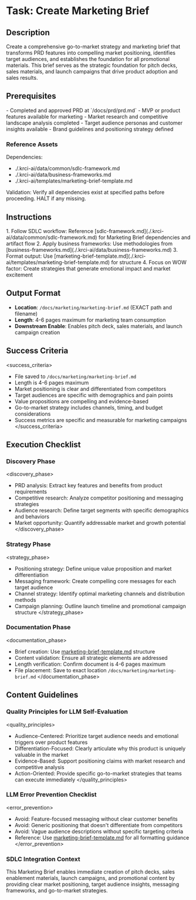 # Task: Create Marketing Brief

## Description

Create a comprehensive go-to-market strategy and marketing brief that transforms PRD features into compelling market positioning, identifies target audiences, and establishes the foundation for all promotional materials. This brief serves as the strategic foundation for pitch decks, sales materials, and launch campaigns that drive product adoption and sales results.

## Prerequisites

<prerequisites>
- Completed and approved PRD at `/docs/prd/prd.md`
- MVP or product features available for marketing
- Market research and competitive landscape analysis completed
- Target audience personas and customer insights available
- Brand guidelines and positioning strategy defined
</prerequisites>

### Reference Assets

Dependencies:

- ./.krci-ai/data/common/sdlc-framework.md
- ./.krci-ai/data/business-frameworks.md
- ./.krci-ai/templates/marketing-brief-template.md

Validation: Verify all dependencies exist at specified paths before proceeding. HALT if any missing.

## Instructions

<instructions>
1. Follow SDLC workflow: Reference [sdlc-framework.md](./.krci-ai/data/common/sdlc-framework.md) for Marketing Brief dependencies and artifact flow
2. Apply business frameworks: Use methodologies from [business-frameworks.md](./.krci-ai/data/business-frameworks.md)
3. Format output: Use [marketing-brief-template.md](./.krci-ai/templates/marketing-brief-template.md) for structure
4. Focus on WOW factor: Create strategies that generate emotional impact and market excitement
</instructions>

## Output Format

- **Location**: `/docs/marketing/marketing-brief.md` (EXACT path and filename)
- **Length**: 4-6 pages maximum for marketing team consumption
- **Downstream Enable**: Enables pitch deck, sales materials, and launch campaign creation

## Success Criteria

<success_criteria>
- File saved to `/docs/marketing/marketing-brief.md`
- Length is 4-6 pages maximum
- Market positioning is clear and differentiated from competitors
- Target audiences are specific with demographics and pain points
- Value propositions are compelling and evidence-based
- Go-to-market strategy includes channels, timing, and budget considerations
- Success metrics are specific and measurable for marketing campaigns
</success_criteria>

## Execution Checklist

### Discovery Phase

<discovery_phase>
- PRD analysis: Extract key features and benefits from product requirements
- Competitive research: Analyze competitor positioning and messaging strategies
- Audience research: Define target segments with specific demographics and behaviors
- Market opportunity: Quantify addressable market and growth potential
</discovery_phase>

### Strategy Phase

<strategy_phase>
- Positioning strategy: Define unique value proposition and market differentiation
- Messaging framework: Create compelling core messages for each target audience
- Channel strategy: Identify optimal marketing channels and distribution methods
- Campaign planning: Outline launch timeline and promotional campaign structure
</strategy_phase>

### Documentation Phase

<documentation_phase>
- Brief creation: Use [marketing-brief-template.md](./.krci-ai/templates/marketing-brief-template.md) structure
- Content validation: Ensure all strategic elements are addressed
- Length verification: Confirm document is 4-6 pages maximum
- File placement: Save to exact location `/docs/marketing/marketing-brief.md`
</documentation_phase>

## Content Guidelines

### Quality Principles for LLM Self-Evaluation

<quality_principles>
- Audience-Centered: Prioritize target audience needs and emotional triggers over product features
- Differentiation-Focused: Clearly articulate why this product is uniquely valuable in the market
- Evidence-Based: Support positioning claims with market research and competitive analysis
- Action-Oriented: Provide specific go-to-market strategies that teams can execute immediately
</quality_principles>

### LLM Error Prevention Checklist

<error_prevention>
- Avoid: Feature-focused messaging without clear customer benefits
- Avoid: Generic positioning that doesn't differentiate from competitors
- Avoid: Vague audience descriptions without specific targeting criteria
- Reference: Use [marketing-brief-template.md](./.krci-ai/templates/marketing-brief-template.md) for all formatting guidance
</error_prevention>

### SDLC Integration Context

This Marketing Brief enables immediate creation of pitch decks, sales enablement materials, launch campaigns, and promotional content by providing clear market positioning, target audience insights, messaging frameworks, and go-to-market strategies.
